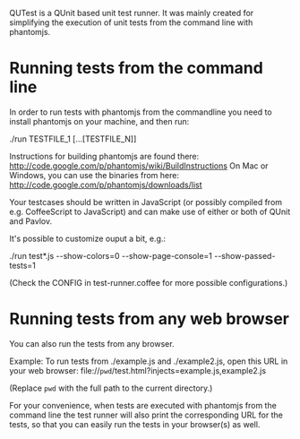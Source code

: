QUTest is a QUnit based unit test runner. It was mainly created for
simplifying the execution of unit tests from the command line with
phantomjs.

# Running tests from the command line

In order to run tests with phantomjs from the commandline you need to
install phantomjs on your machine, and then run:

./run TESTFILE_1 [...[TESTFILE_N]]


Instructions for building phantomjs are found there:
http://code.google.com/p/phantomjs/wiki/BuildInstructions
On Mac or Windows, you can use the binaries from here:
http://code.google.com/p/phantomjs/downloads/list

Your testcases should be written in JavaScript (or possibly compiled
from e.g. CoffeeScript to JavaScript) and can make use of either or
both of QUnit and Pavlov.


It's possible to customize ouput a bit, e.g.:

./run test*.js --show-colors=0 --show-page-console=1 --show-passed-tests=1

(Check the CONFIG in test-runner.coffee for more possible configurations.)


# Running tests from any web browser

You can also run the tests from any browser.

Example: To run tests from ./example.js and ./example2.js, open this
URL in your web browser:
file://`pwd`/test.html?injects=example.js,example2.js

(Replace `pwd` with the full path to the current directory.)


For your convenience, when tests are executed with phantomjs from the
command line the test runner will also print the corresponding URL for
the tests, so that you can easily run the tests in your browser(s) as
well.

